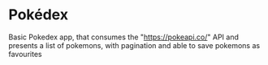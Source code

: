 # Pokédex
Basic Pokedex app, that consumes the "https://pokeapi.co/" API and presents a list of pokemons, with pagination and able to save pokemons as favourites
